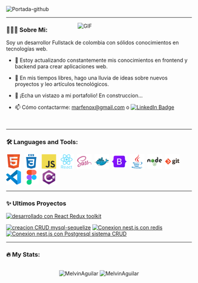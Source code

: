 ![Portada-github](https://github.com/user-attachments/assets/cb4d59fd-8eb7-4c01-b4a6-e64af258d82b)

---
<img align="right" alt="GIF" src="https://github-production-user-asset-6210df.s3.amazonaws.com/140569595/356784447-3bf8f9af-fa1d-4e45-a9e2-7326e841b501.gif?X-Amz-Algorithm=AWS4-HMAC-SHA256&X-Amz-Credential=AKIAVCODYLSA53PQK4ZA%2F20240810%2Fus-east-1%2Fs3%2Faws4_request&X-Amz-Date=20240810T024638Z&X-Amz-Expires=300&X-Amz-Signature=4ffb7770d0cfc216cdde97100e85543801a0b5203db47b9381ffe9e0277110fb&X-Amz-SignedHeaders=host&actor_id=140569595&key_id=0&repo_id=840490682" width="310px"/>


### 👨🏽‍💻 Sobre Mi:

Soy un desarrollor Fullstack de colombia con sólidos conocimientos en tecnologías web.

- 🤖 Estoy actualizando constantemente mis conocimientos en frontend y backend para crear aplicaciones web.
  
- 💫 En mis tiempos libres, hago una lluvia de ideas sobre nuevos proyectos y leo artículos tecnológicos.

- 🎰 ¡Echa un vistazo a mi portafolio! En construccion...

- 📫 Cómo contactarme: marfenox@gmail.com o  <a href="https://www.linkedin.com/in/luis-fernando-garcia-85143b2a5" >
      <img src="https://img.shields.io/badge/LinkedIn-blue?style=for-the-badge&logo=linkedin&logoColor=white" alt="LinkedIn Badge"/>
    </a>
<br>

---


### 🛠️ Languages and Tools:

<div>
  <img src="https://github.com/devicons/devicon/blob/master/icons/html5/html5-original.svg" title="HTML5" alt="HTML" width="40" height="40"/>&nbsp;
  <img src="https://github.com/devicons/devicon/blob/master/icons/css3/css3-plain-wordmark.svg" title="CSS3" alt="CSS" width="40" height="40"/>&nbsp;
  <img src="https://github.com/devicons/devicon/blob/master/icons/javascript/javascript-original.svg" title="JavaScript" alt="JavaScript" width="40" height="40"/>&nbsp;
  <img src="https://github.com/devicons/devicon/blob/master/icons/react/react-original-wordmark.svg" title="React" alt="React" width="40" height="40"/>&nbsp;
  <img src="https://github.com/devicons/devicon/blob/master/icons/sass/sass-original.svg" title="SASS" alt="SASS" width="40" height="40"/>&nbsp;
   <img src="https://github.com/devicons/devicon/blob/master/icons/docker/docker-original.svg" title="SASS" alt="SASS" width="40" height="40"/>&nbsp;
  <img src="https://github.com/devicons/devicon/blob/master/icons/bootstrap/bootstrap-original.svg" title="Bootstrap" alt="Bootstrap" width="40" height="40"/>&nbsp;
  <img src="https://github.com/devicons/devicon/blob/master/icons/java/java-original.svg" title="Java" alt="Java" width="40" height="40"/>&nbsp;
  <img src="https://github.com/devicons/devicon/blob/master/icons/nodejs/nodejs-original-wordmark.svg" title="NodeJS" alt="NodeJS" width="40" height="40"/>&nbsp;
  <img src="https://github.com/devicons/devicon/blob/master/icons/git/git-original-wordmark.svg" title="Git" **alt="Git" width="40" height="40"/>
  <img src="https://github.com/devicons/devicon/blob/master/icons/vscode/vscode-original.svg" title="VScode" alt="VScode" width="40" height="40"/>&nbsp;
  <img src="https://github.com/devicons/devicon/blob/master/icons/figma/figma-original.svg" title="Figma" alt="Figma" width="40" height="40"/>&nbsp;
  <img src="https://github.com/devicons/devicon/blob/master/icons/csharp/csharp-original.svg" title="csharp" alt="csharp" width="40" height="40"/>&nbsp;
</div>

---

### ✨ Ultimos Proyectos 

<a href="https://github.com/refegar/shabu-compras-react-redux-toolkit"><img width="320" src="https://github-readme-stats.vercel.app/api/pin/?username=refegar&repo=shabu-compras-react-redux-toolkit&theme=react&bg_color=161B22&title_color=58A6FF&hide_border=true&icon_color=F8D866&show_icons=false&show_description=false" alt="desarrollado con React Redux toolkit"></a>

<a href="https://github.com/refegar/redis-api-carrito-sequelize">
<img width="320" src="https://github-readme-stats.vercel.app/api/pin/?username=refegar&repo=redis-api-carrito-sequelize&theme=react&bg_color=161B22&title_color=58A6FF&hide_border=true&icon_color=F8D866&show_icons=false&show_description=false" alt="creacion CRUD mysql-sequelize"></a>

<a href="https://github.com/refegar/redis-api-carrito-sequelize">
<img width="320" src="https://github-readme-stats.vercel.app/api/pin/?username=refegar&repo=redis-api-nestjs-crud&theme=react&bg_color=161B22&title_color=58A6FF&hide_border=true&icon_color=F8D866&show_icons=false&show_description=false" alt="Conexion nest.js con redis"></a>

<a href="https://github.com/refegar/postgresql-api-nestjs-crud">
<img width="320" src="https://github-readme-stats.vercel.app/api/pin/?username=refegar&repo=postgresql-api-nestjs-crud&theme=react&bg_color=161B22&title_color=58A6FF&hide_border=true&icon_color=F8D866&show_icons=false&show_description=false" alt="Conexion nest.js con Postgresql sistema CRUD"></a>

---

### 🔥 My Stats:
<br>
<div align="center">
<img src="https://github-readme-stats.vercel.app/api?username=refegar&show_icons=true&theme=tokyonight&count_private=true" alt="MelvinAguilar" width="420"/>&nbsp;<img src="https://github-readme-stats.vercel.app/api/top-langs/?username=refegar&layout=compact&theme=tokyonight" alt="MelvinAguilar" height="165">
</div>

###
